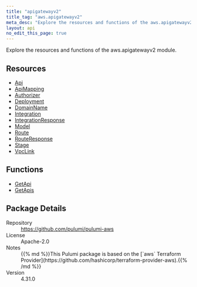 ```yaml
---
title: "apigatewayv2"
title_tag: "aws.apigatewayv2"
meta_desc: "Explore the resources and functions of the aws.apigatewayv2 module."
layout: api
no_edit_this_page: true
---
```


<!-- WARNING: this file was generated by Pulumi Docs Generator. -->
<!-- Do not edit by hand unless you're certain you know what you are doing! -->

Explore the resources and functions of the aws.apigatewayv2 module.

<h2 id="resources">Resources</h2>
<ul class="api">
    <li><a href="api" title="Api"><span class="api-symbol api-symbol--resource"></span>Api</a></li>
    <li><a href="apimapping" title="ApiMapping"><span class="api-symbol api-symbol--resource"></span>ApiMapping</a></li>
    <li><a href="authorizer" title="Authorizer"><span class="api-symbol api-symbol--resource"></span>Authorizer</a></li>
    <li><a href="deployment" title="Deployment"><span class="api-symbol api-symbol--resource"></span>Deployment</a></li>
    <li><a href="domainname" title="DomainName"><span class="api-symbol api-symbol--resource"></span>DomainName</a></li>
    <li><a href="integration" title="Integration"><span class="api-symbol api-symbol--resource"></span>Integration</a></li>
    <li><a href="integrationresponse" title="IntegrationResponse"><span class="api-symbol api-symbol--resource"></span>IntegrationResponse</a></li>
    <li><a href="model" title="Model"><span class="api-symbol api-symbol--resource"></span>Model</a></li>
    <li><a href="route" title="Route"><span class="api-symbol api-symbol--resource"></span>Route</a></li>
    <li><a href="routeresponse" title="RouteResponse"><span class="api-symbol api-symbol--resource"></span>RouteResponse</a></li>
    <li><a href="stage" title="Stage"><span class="api-symbol api-symbol--resource"></span>Stage</a></li>
    <li><a href="vpclink" title="VpcLink"><span class="api-symbol api-symbol--resource"></span>VpcLink</a></li>
</ul>

<h2 id="functions">Functions</h2>
<ul class="api">
    <li><a href="getapi" title="GetApi"><span class="api-symbol api-symbol--function"></span>GetApi</a></li>
    <li><a href="getapis" title="GetApis"><span class="api-symbol api-symbol--function"></span>GetApis</a></li>
</ul>

<h2 id="package-details">Package Details</h2>
<dl class="package-details">
	<dt>Repository</dt>
	<dd><a href="https://github.com/pulumi/pulumi-aws">https://github.com/pulumi/pulumi-aws</a></dd>
	<dt>License</dt>
	<dd>Apache-2.0</dd>
	<dt>Notes</dt>
	<dd>{{% md %}}This Pulumi package is based on the [`aws` Terraform Provider](https://github.com/hashicorp/terraform-provider-aws).{{% /md %}}</dd>
	<dt>Version</dt>
	<dd>4.31.0</dd>
</dl>

